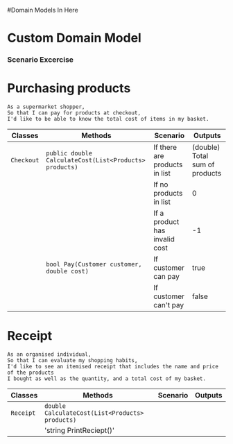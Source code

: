 #Domain Models In Here
# Custom Domain Model

### Scenario Excercise
# Purchasing products
```
As a supermarket shopper,
So that I can pay for products at checkout,
I'd like to be able to know the total cost of items in my basket.
```

| Classes         | Methods                                     | Scenario               | Outputs |
|-----------------|---------------------------------------------|------------------------|---------|
| `Checkout` | `public double CalculateCost(List<Products> products)`  | If there are products in list | (double) Total sum of products  |
|            |                                                  | If no products in list | 0     |
|            |                                                  | If a product has invalid cost | -1  |
|            | `bool Pay(Customer customer, double cost)`       | If customer can pay | true |
|            |                                                  | If customer can't pay | false |

# Receipt

```
As an organised individual,
So that I can evaluate my shopping habits,
I'd like to see an itemised receipt that includes the name and price of the products
I bought as well as the quantity, and a total cost of my basket.
```
| Classes         | Methods                                     | Scenario               | Outputs |
|-----------------|---------------------------------------------|------------------------|---------|
| `Receipt` | `double CalculateCost(List<Products> products)`  |  |   |
|            | 'string PrintReciept()'                         |  |                      | If list is empty | 0     |
